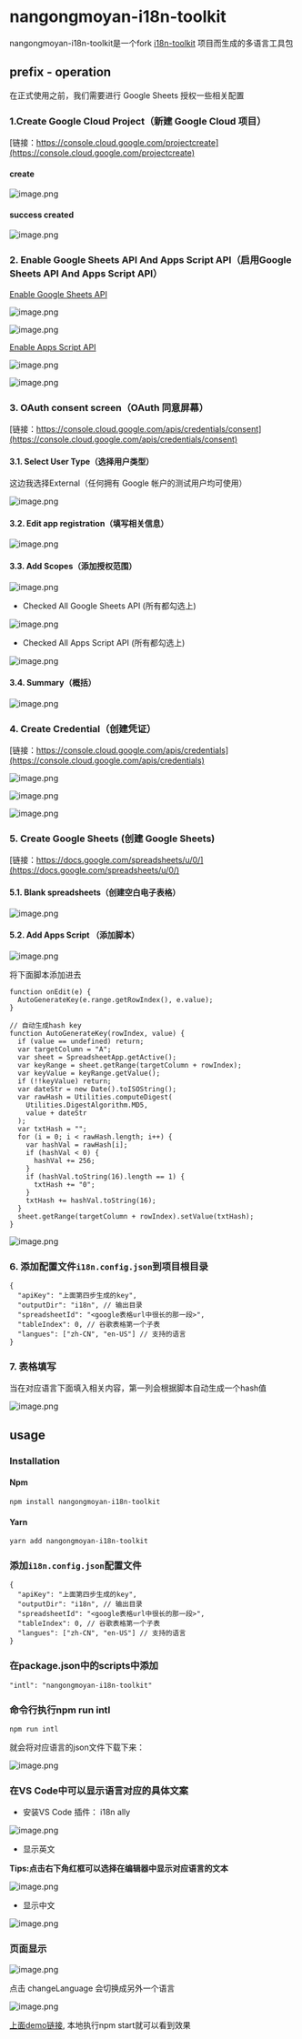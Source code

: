 # nangongmoyan-i18n-toolkit

nangongmoyan-i18n-toolkit是一个fork [i18n-toolkit](https://github.com/JinYuSha0/i18n-toolkit) 项目而生成的多语言工具包

## prefix - operation

在正式使用之前，我们需要进行 Google Sheets 授权一些相关配置

### 1.Create Google Cloud Project（新建 Google Cloud 项目）

[链接：https://console.cloud.google.com/projectcreate](https://console.cloud.google.com/projectcreate)

#### create

![image.png](https://p3-juejin.byteimg.com/tos-cn-i-k3u1fbpfcp/f0df64f7b7e94a469a459b1ed2520386~tplv-k3u1fbpfcp-jj-mark:0:0:0:0:q75.image#?w=2550&h=605&s=92456&e=png&b=fefefe)

#### success created 

![image.png](https://p3-juejin.byteimg.com/tos-cn-i-k3u1fbpfcp/990b5a76fa5c4beebe7d0fa86d8c68f5~tplv-k3u1fbpfcp-jj-mark:0:0:0:0:q75.image#?w=2554&h=1256&s=364748&e=png&b=fbfbfb)

### 2. Enable Google Sheets API And Apps Script API（启用Google Sheets API And Apps Script API）

[Enable Google Sheets API](https://console.cloud.google.com/apis/library/sheets.googleapis.com)

![image.png](https://p1-juejin.byteimg.com/tos-cn-i-k3u1fbpfcp/a9dc7f395695482e8783da299aaa70e5~tplv-k3u1fbpfcp-jj-mark:0:0:0:0:q75.image#?w=2556&h=1158&s=187515&e=png&b=fbfbfb)

![image.png](https://p6-juejin.byteimg.com/tos-cn-i-k3u1fbpfcp/f92f1145170d41618d15971681a55308~tplv-k3u1fbpfcp-jj-mark:0:0:0:0:q75.image#?w=2556&h=1359&s=212486&e=png&b=fcfcfc)

[Enable Apps Script API](https://console.cloud.google.com/marketplace/product/google/script.googleapis.com)

![image.png](https://p3-juejin.byteimg.com/tos-cn-i-k3u1fbpfcp/7a371665ed72423c909d883d84eae2eb~tplv-k3u1fbpfcp-jj-mark:0:0:0:0:q75.image#?w=2559&h=1076&s=172338&e=png&b=fbfbfb)

![image.png](https://p6-juejin.byteimg.com/tos-cn-i-k3u1fbpfcp/7083279ea4504b2b8145d3f0714a3bc9~tplv-k3u1fbpfcp-jj-mark:0:0:0:0:q75.image#?w=2559&h=1355&s=206824&e=png&b=fdfdfd)

### 3. OAuth consent screen（OAuth 同意屏幕）

[链接：https://console.cloud.google.com/apis/credentials/consent](https://console.cloud.google.com/apis/credentials/consent)

#### 3.1. Select User Type（选择用户类型）

这边我选择External（任何拥有 Google 帐户的测试用户均可使用）

![image.png](https://p6-juejin.byteimg.com/tos-cn-i-k3u1fbpfcp/f28ae048783045e2bbc4a726f7047d8f~tplv-k3u1fbpfcp-jj-mark:0:0:0:0:q75.image#?w=2558&h=1016&s=224743&e=png&b=fefefe)

#### 3.2. Edit app registration（填写相关信息）

![image.png](https://p3-juejin.byteimg.com/tos-cn-i-k3u1fbpfcp/bc9aed83f432419da23f0372495eda6a~tplv-k3u1fbpfcp-jj-mark:0:0:0:0:q75.image#?w=2559&h=1396&s=370673&e=png&b=fefefe)

#### 3.3. Add Scopes（添加授权范围）

![image.png](https://p9-juejin.byteimg.com/tos-cn-i-k3u1fbpfcp/8e0ec3901a374678ba7bbac647991d6d~tplv-k3u1fbpfcp-jj-mark:0:0:0:0:q75.image#?w=2556&h=1249&s=191687&e=png&b=ffffff)

 - Checked All Google Sheets API (所有都勾选上)

![image.png](https://p9-juejin.byteimg.com/tos-cn-i-k3u1fbpfcp/ad5b5cf17d3e4d8b8392c572d78ddcbe~tplv-k3u1fbpfcp-jj-mark:0:0:0:0:q75.image#?w=2558&h=1148&s=250891&e=png&b=c5c5c5)

 - Checked All Apps Script API (所有都勾选上)
 
![image.png](https://p1-juejin.byteimg.com/tos-cn-i-k3u1fbpfcp/a552b173ef144dcf99e0e0e16c5d5f3b~tplv-k3u1fbpfcp-jj-mark:0:0:0:0:q75.image#?w=2557&h=1281&s=323864&e=png&b=c5c5c5)

#### 3.4. Summary（概括）

![image.png](https://p6-juejin.byteimg.com/tos-cn-i-k3u1fbpfcp/2856e94323e34161ac1f107d55095ea1~tplv-k3u1fbpfcp-jj-mark:0:0:0:0:q75.image#?w=2559&h=1408&s=222459&e=png&b=ffffff)

### 4. Create Credential（创建凭证）

[链接：https://console.cloud.google.com/apis/credentials](https://console.cloud.google.com/apis/credentials)

![image.png](https://p3-juejin.byteimg.com/tos-cn-i-k3u1fbpfcp/8d663a554cc34a9a885e506b6ea85442~tplv-k3u1fbpfcp-jj-mark:0:0:0:0:q75.image#?w=2559&h=899&s=165258&e=png&b=fefefe)

![image.png](https://p6-juejin.byteimg.com/tos-cn-i-k3u1fbpfcp/554080b7ef594734a4c5e993ae310579~tplv-k3u1fbpfcp-jj-mark:0:0:0:0:q75.image#?w=2556&h=1132&s=150679&e=png&b=afafaf)

![image.png](https://p9-juejin.byteimg.com/tos-cn-i-k3u1fbpfcp/59e297b8ac6440e0abce261c70497618~tplv-k3u1fbpfcp-jj-mark:0:0:0:0:q75.image#?w=2559&h=1220&s=182069&e=png&b=b2b2b2)

### 5. Create  Google Sheets (创建 Google Sheets)

[链接：https://docs.google.com/spreadsheets/u/0/](https://docs.google.com/spreadsheets/u/0/)

#### 5.1. Blank spreadsheets（创建空白电子表格）

![image.png](https://p9-juejin.byteimg.com/tos-cn-i-k3u1fbpfcp/e56c628d8ff644529ed9e28559e92755~tplv-k3u1fbpfcp-jj-mark:0:0:0:0:q75.image#?w=2559&h=1185&s=134298&e=png&b=ffffff)

#### 5.2. Add Apps Script （添加脚本）

![image.png](https://p9-juejin.byteimg.com/tos-cn-i-k3u1fbpfcp/d80142ca77ef44e2af47a954f87fbf78~tplv-k3u1fbpfcp-jj-mark:0:0:0:0:q75.image#?w=2559&h=606&s=90001&e=png&b=fefefe)

将下面脚本添加进去

```
function onEdit(e) {
  AutoGenerateKey(e.range.getRowIndex(), e.value);
}

// 自动生成hash key
function AutoGenerateKey(rowIndex, value) {
  if (value == undefined) return;
  var targetColumn = "A";
  var sheet = SpreadsheetApp.getActive();
  var keyRange = sheet.getRange(targetColumn + rowIndex);
  var keyValue = keyRange.getValue();
  if (!!keyValue) return;
  var dateStr = new Date().toISOString();
  var rawHash = Utilities.computeDigest(
    Utilities.DigestAlgorithm.MD5,
    value + dateStr
  );
  var txtHash = "";
  for (i = 0; i < rawHash.length; i++) {
    var hashVal = rawHash[i];
    if (hashVal < 0) {
      hashVal += 256;
    }
    if (hashVal.toString(16).length == 1) {
      txtHash += "0";
    }
    txtHash += hashVal.toString(16);
  }
  sheet.getRange(targetColumn + rowIndex).setValue(txtHash);
}
```

![image.png](https://p6-juejin.byteimg.com/tos-cn-i-k3u1fbpfcp/3a479e33c5674f599e1c0bd474602a1b~tplv-k3u1fbpfcp-jj-mark:0:0:0:0:q75.image#?w=2559&h=935&s=193950&e=png&b=f7f8f9)

### 6. 添加配置文件`i18n.config.json`到项目根目录

```
{
  "apiKey": "上面第四步生成的key",
  "outputDir": "i18n", // 输出目录
  "spreadsheetId": "<google表格url中很长的那一段>",
  "tableIndex": 0, // 谷歌表格第一个子表
  "langues": ["zh-CN", "en-US"] // 支持的语言
}
```

### 7. 表格填写

当在对应语言下面填入相关内容，第一列会根据脚本自动生成一个hash值

![image.png](https://p6-juejin.byteimg.com/tos-cn-i-k3u1fbpfcp/d2168a2fff7c49d4a70efa1fdb43d778~tplv-k3u1fbpfcp-jj-mark:0:0:0:0:q75.image#?w=2557&h=465&s=82370&e=png&b=fdfdfd)

## usage

### Installation

#### Npm

```
npm install nangongmoyan-i18n-toolkit
```
#### Yarn

```
yarn add nangongmoyan-i18n-toolkit
```
### 添加`i18n.config.json`配置文件
```
{
  "apiKey": "上面第四步生成的key",
  "outputDir": "i18n", // 输出目录
  "spreadsheetId": "<google表格url中很长的那一段>",
  "tableIndex": 0, // 谷歌表格第一个子表
  "langues": ["zh-CN", "en-US"] // 支持的语言
}
```

### 在package.json中的scripts中添加

```
"intl": "nangongmoyan-i18n-toolkit"
```

### 命令行执行npm run intl

```
npm run intl
```

就会将对应语言的json文件下载下来：

![image.png](https://p1-juejin.byteimg.com/tos-cn-i-k3u1fbpfcp/715f1e965d0640ab82a0269c900732d6~tplv-k3u1fbpfcp-jj-mark:0:0:0:0:q75.image#?w=2559&h=1343&s=1000615&e=png&b=23262c)

### 在VS Code中可以显示语言对应的具体文案

- 安装VS Code 插件： i18n ally

![image.png](https://p1-juejin.byteimg.com/tos-cn-i-k3u1fbpfcp/681ddfedec964f92a286c3e0a323d379~tplv-k3u1fbpfcp-jj-mark:0:0:0:0:q75.image#?w=2043&h=1315&s=231509&e=png&b=24272d)


- 显示英文

**Tips:点击右下角红框可以选择在编辑器中显示对应语言的文本**

![image.png](https://p6-juejin.byteimg.com/tos-cn-i-k3u1fbpfcp/0688cbafff7c4bdc8c5691268fa8d586~tplv-k3u1fbpfcp-jj-mark:0:0:0:0:q75.image#?w=2560&h=1074&s=271648&e=png&b=24272d)

- 显示中文

![image.png](https://p6-juejin.byteimg.com/tos-cn-i-k3u1fbpfcp/b1aab968018e47acbcc956851371fd03~tplv-k3u1fbpfcp-jj-mark:0:0:0:0:q75.image#?w=2560&h=1074&s=269873&e=png&b=23262c)


### 页面显示

![image.png](https://p3-juejin.byteimg.com/tos-cn-i-k3u1fbpfcp/9ecc95329b554a6a969f996783dfdb5c~tplv-k3u1fbpfcp-jj-mark:0:0:0:0:q75.image#?w=2552&h=1352&s=148108&e=png&b=24272d)

点击 changeLanguage 会切换成另外一个语言


![image.png](https://p1-juejin.byteimg.com/tos-cn-i-k3u1fbpfcp/d754346c99db4ba18eff3188f4202986~tplv-k3u1fbpfcp-jj-mark:0:0:0:0:q75.image#?w=2554&h=1346&s=147674&e=png&b=24272d)


[上面demo链接](https://github.com/nangongmoyan/i18n-toolkit-demo), 本地执行npm start就可以看到效果
